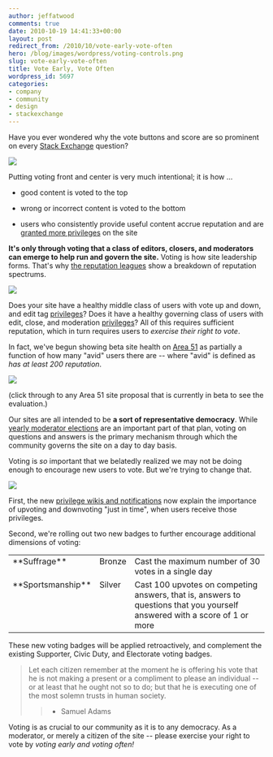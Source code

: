 ```yaml
---
author: jeffatwood
comments: true
date: 2010-10-19 14:41:33+00:00
layout: post
redirect_from: /2010/10/vote-early-vote-often
hero: /blog/images/wordpress/voting-controls.png
slug: vote-early-vote-often
title: Vote Early, Vote Often
wordpress_id: 5697
categories:
- company
- community
- design
- stackexchange
---
```


Have you ever wondered why the vote buttons and score are so prominent on every [Stack Exchange](http://stackexchange.com/sites) question?

![](/blog/images/wordpress/voting-controls.png)

Putting voting front and center is very much intentional; it is how ...





  * good content is voted to the top

  * wrong or incorrect content is voted to the bottom

  * users who consistently provide useful content accrue reputation and are [granted more privileges](http://blog.stackoverflow.com/2010/10/membership-has-its-privileges/) on the site


**It's only through voting that a class of editors, closers, and moderators can emerge to help run and govern the site.** Voting is how site leadership forms. That's why [the reputation leagues](http://blog.stackoverflow.com/2010/09/customizing-stackexchange-com/) show a breakdown of reputation spectrums. 

[![](http://blog.stackoverflow.com/wp-content/uploads/se-reputation-spectrums.png)](http://blog.stackoverflow.com/2010/09/customizing-stackexchange-com/)

Does your site have a healthy middle class of users with vote up and down, and edit tag [privileges](http://blog.stackoverflow.com/2010/10/membership-has-its-privileges/)? Does it have a healthy governing class of users with edit, close, and moderation [privileges](http://blog.stackoverflow.com/2010/10/membership-has-its-privileges/)? All of this requires sufficient reputation, which in turn requires users to _exercise their right to vote_.

In fact, we've begun showing beta site health on [Area 51](http://area51.stackexchange.com) as partially a function of how many "avid" users there are -- where "avid" is defined as _has at least 200 reputation_.

[![](http://blog.stackoverflow.com/wp-content/uploads/area-51-avid-users.png)](http://area51.stackexchange.com)

(click through to any Area 51 site proposal that is currently in beta to see the evaluation.)

Our sites are all intended to be **a sort of representative democracy**. While [yearly moderator elections](http://blog.stackoverflow.com/2010/02/stack-overflow-2010-moderator-election-results/) are an important part of that plan, voting on questions and answers is the primary mechanism through which the community governs the site on a day to day basis.

Voting is _so_ important that we belatedly realized we may not be doing enough to encourage new users to vote. But we're trying to change that.

![](/blog/images/wordpress/vote-here.jpg)

First, the new [privilege wikis and notifications](http://blog.stackoverflow.com/2010/10/membership-has-its-privileges/) now explain the importance of upvoting and downvoting "just in time", when users receive those privileges.

Second, we're rolling out two new badges to further encourage additional dimensions of voting:

<table cellpadding="4" cellspacing="4" >

<tr >

<td valign="top" >
**Suffrage**

</td>

<td valign="top" >
Bronze

</td>

<td valign="top" >
Cast the maximum number of 30 votes in a single day

</td>
</tr>

<tr >

<td valign="top" >
**Sportsmanship**

</td>

<td valign="top" >
Silver

</td>

<td valign="top" >
Cast 100 upvotes on competing answers, that is, answers to questions that you yourself answered with a score of 1 or more

</td>
</tr>

</table>

These new voting badges will be applied retroactively, and complement the existing Supporter, Civic Duty, and Electorate voting badges.



<blockquote>
Let each citizen remember at the moment he is offering his vote that he is not making a present or a compliment to please an individual -- or at least that he ought not so to do; but that he is executing one of the most solemn trusts in human society.

> 
> - Samuel Adams
> 
> 
</blockquote>



Voting is as crucial to our community as it is to any democracy. As a moderator, or merely a citizen of the site -- please exercise your right to vote by _voting early and voting often!_
